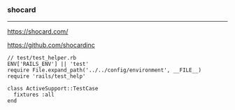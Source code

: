 ### shocard
---
https://shocard.com/

https://github.com/shocardinc

```
// test/test_helper.rb
ENV['RAILS_ENV'] || 'test'
require File.expand_path('../../config/environment', __FILE__)
require 'rails/test_help'

class ActiveSupport::TestCase
  fixtures :all
end
```

```
```

```
```

